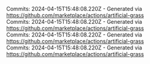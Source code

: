 Commits: 2024-04-15T15:48:08.220Z - Generated via https://github.com/marketplace/actions/artificial-grass
<br>
Commits: 2024-04-15T15:48:08.220Z - Generated via https://github.com/marketplace/actions/artificial-grass
<br>
Commits: 2024-04-15T15:48:08.220Z - Generated via https://github.com/marketplace/actions/artificial-grass
<br>
Commits: 2024-04-15T15:48:08.220Z - Generated via https://github.com/marketplace/actions/artificial-grass
<br>
